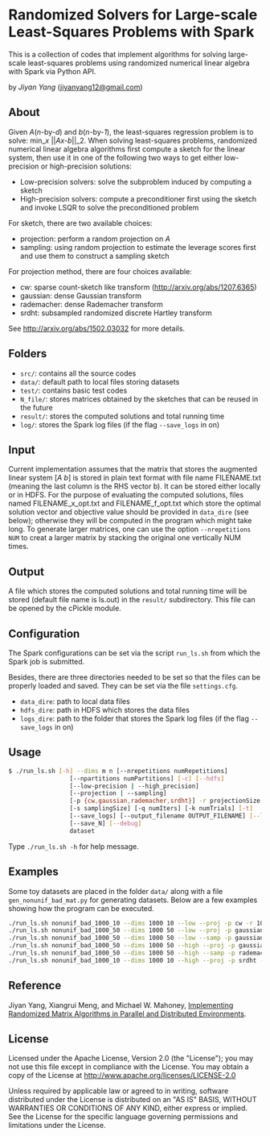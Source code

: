 # Randomized Solvers for Large-scale Least-Squares Problems with Spark

This is a collection of codes that implement algorithms for solving large-scale least-squares problems using randomized numerical linear algebra with Spark via Python API.

by *Jiyan Yang* (jiyanyang12@gmail.com)

## About
Given *A*(*n*-by-*d*) and *b*(*n*-by-*1*), the least-squares regression problem is to solve:
    min_*x* ||*Ax-b*||_2.
When solving least-squares problems, randomized numerical linear algebra algorithms first compute a sketch for the linear system, then use it in one of the following two ways to get either low-precision or high-precision solutions:
+ Low-precision solvers:
    solve the subproblem induced by computing a sketch
+ High-precision solvers:
compute a preconditioner first using the sketch and invoke LSQR to solve the preconditioned problem

For sketch, there are two available choices:
+ projection:
perform a random projection on *A*
+ sampling:
using random projection to estimate the leverage scores first and use them to construct a sampling sketch

For projection method, there are four choices available:
+ cw:
sparse count-sketch like transform (http://arxiv.org/abs/1207.6365)
+ gaussian:
dense Gaussian transform
+ rademacher:
dense Rademacher transform
+ srdht:
subsampled randomized discrete Hartley transform

See http://arxiv.org/abs/1502.03032 for more details.

## Folders
+ `src/`: contains all the source codes
+ `data/`: default path to local files storing datasets
+ `test/`: contains basic test codes
+ `N_file/`: stores matrices obtained by the sketches that can be reused in the future
+ `result/`: stores the computed solutions and total running time
+ `log/`: stores the Spark log files (if the flag `--save_logs` in on)

## Input
  Current implementation assumes that the matrix that stores the augmented linear system [*A* *b*] is stored in plain text format with file name FILENAME.txt (meaning the last column is the RHS vector b). It can be stored either locally or in HDFS. For the purpose of evaluating the computed solutions, files named FILENAME_x_opt.txt and FILENAME_f_opt.txt which store the optimal solution vector and objective value should be provided in `data_dire` (see below); otherwise they will be computed in the program which might take long. To generate larger matrices, one can use the option `--nrepetitions NUM` to creat a larger matrix by stacking the original one vertically NUM times.

## Output
  A file which stores the computed solutions and total running time will be stored (default file name is ls.out) in the `result/` subdirectory. This file can be opened by the cPickle module.

## Configuration
  The Spark configurations can be set via the script `run_ls.sh` from which the Spark job is submitted.

  Besides, there are three directories needed to be set so that the files can be properly loaded and saved. They can be set via the file `settings.cfg`.

+ `data_dire`: path to local data files
+ `hdfs_dire`: path in HDFS which stores the data files
+ `logs_dire`: path to the folder that stores the Spark log files (if the flag `--save_logs` in on)

## Usage
```sh
$ ./run_ls.sh [-h] --dims m n [--nrepetitions numRepetitions]
                 [--npartitions numPartitions] [-c] [--hdfs]
                 [--low-precision | --high_precision]
                 [--projection | --sampling]
                 [-p {cw,gaussian,rademacher,srdht}] -r projectionSize
                 [-s samplingSize] [-q numIters] [-k numTrials] [-t]
                 [--save_logs] [--output_filename OUTPUT_FILENAME] [--load_N]
                 [--save_N] [--debug]
                 dataset
```
Type `./run_ls.sh -h` for help message.

## Examples
Some toy datasets are placed in the folder `data/` along with a file `gen_nonunif_bad_mat.py` for generating datasets. Below are a few examples showing how the program can be executed.

```sh
./run_ls.sh nonunif_bad_1000_10 --dims 1000 10 --low --proj -p cw -r 100 -k 3 -c
./run_ls.sh nonunif_bad_1000_50 --dims 1000 50 --low --proj -p gaussian -r 200 -k 3 -t --save_N
./run_ls.sh nonunif_bad_1000_50 --dims 1000 50 --low --samp -p gaussian -s 400 -r 200 -k 3 -t --load_N --save_N
./run_ls.sh nonunif_bad_1000_50 --dims 1000 50 --high --proj -p gaussian -r 200 -q 5 -k 3 -t --load_N --save_logs
./run_ls.sh nonunif_bad_1000_50 --dims 1000 50 --high --samp -p rademacher -s 200 -r 300 -q 3 -k 3 -t --nrepetition 5 --save_logs
./run_ls.sh nonunif_bad_1000_10 --dims 1000 10 --high --proj -p srdht -r 200 --nrep 10 -q 3 -k 1 -t --load_N --save_logs --save_N --hdfs
```

## Reference
Jiyan Yang, Xiangrui Meng, and Michael W. Mahoney, [Implementing Randomized Matrix Algorithms in Parallel and Distributed Environments](http://arxiv.org/abs/1502.03032).

## License

Licensed under the Apache License, Version 2.0 (the "License");
you may not use this file except in compliance with the License.
You may obtain a copy of the License at
    http://www.apache.org/licenses/LICENSE-2.0
    
Unless required by applicable law or agreed to in writing, software
distributed under the License is distributed on an "AS IS" BASIS,
WITHOUT WARRANTIES OR CONDITIONS OF ANY KIND, either express or implied.
See the License for the specific language governing permissions and
limitations under the License.
